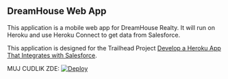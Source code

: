 DreamHouse Web App
------------------

This application is a mobile web app for DreamHouse Realty. It will run on Heroku and use Heroku Connect to get data from Salesforce.

This application is designed for the Trailhead Project [Develop a Heroku App That Integrates with Salesforce](https://trailhead.salesforce.com/content/learn/projects/develop-heroku-applications).

MUJ CUDLIK ZDE: 
<a href="https://heroku.com/deploy">
  <img src="https://www.herokucdn.com/deploy/button.svg" alt="Deploy">
</a>
